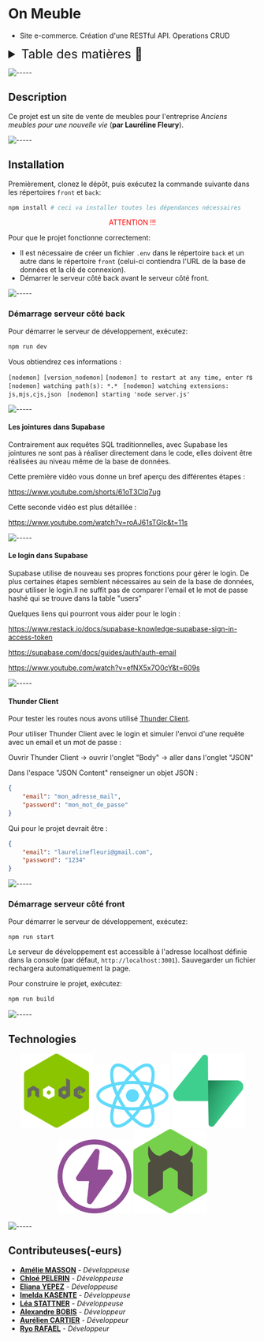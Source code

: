 # On Meuble

* Site e-commerce. Création d'une RESTful API. Operations CRUD 

<details>
<summary style="font-size: 25px">Table des matières 📖</summary>

- [On Meuble](#on-meuble)
  - [Description](#description)
  - [Installation](#installation)
    - [Démarrage serveur côté back](#démarrage-serveur-côté-back)
      - [Les jointures dans Supabase](#les-jointures-dans-supabase)
      - [Le login dans Supabase](#le-login-dans-supabase)
      - [Thunder Client](#thunder-client)
    - [Démarrage serveur côté front](#démarrage-serveur-côté-front)
  - [Technologies](#technologies)
  - [Contributeuses(-eurs)](#contributeuses-eurs)

</details>

![-----](https://raw.githubusercontent.com/andreasbm/readme/master/assets/lines/rainbow.png)

## Description

Ce projet est un site de vente de meubles pour l'entreprise *Anciens meubles pour une nouvelle vie* (**par Lauréline Fleury**).

![-----](https://raw.githubusercontent.com/andreasbm/readme/master/assets/lines/rainbow.png)

## Installation

Premièrement, clonez le dépôt, puis exécutez la commande suivante dans les répertoires `front` et `back`:

```bash
npm install # ceci va installer toutes les dépendances nécessaires
```
<p style="color: red; text-align: center">ATTENTION !!!</p>
Pour que le projet fonctionne correctement:

- Il est nécessaire de créer un fichier `.env` dans le répertoire `back` et un autre dans le répertoire `front` (celui-ci contiendra l'URL de la base de données et la clé de connexion).
- Démarrer le serveur côté back avant le serveur côté front.

![-----](https://raw.githubusercontent.com/andreasbm/readme/master/assets/lines/water.png)

### Démarrage serveur côté back

Pour démarrer le serveur de développement, exécutez:

```bash
npm run dev
```

Vous obtiendrez ces informations :

`[nodemon] [version_nodemon]`
`[nodemon] to restart at any time, enter `rs` `
`[nodemon] watching path(s): *.* `
`[nodemon] watching extensions: js,mjs,cjs,json `
`[nodemon] starting 'node server.js' `

![-----](https://raw.githubusercontent.com/andreasbm/readme/master/assets/lines/grass.png)

#### Les jointures dans Supabase

Contrairement aux requêtes SQL traditionnelles, avec Supabase les jointures ne sont pas à réaliser directement dans le code, elles doivent être réalisées au niveau même de la base de données.

Cette première vidéo vous donne un bref aperçu des différentes étapes :

https://www.youtube.com/shorts/61oT3Clq7ug

Cette seconde vidéo est plus détaillée :

https://www.youtube.com/watch?v=roAJ61sTGIc&t=11s

![-----](https://raw.githubusercontent.com/andreasbm/readme/master/assets/lines/grass.png)

#### Le login dans Supabase

Supabase utilise de nouveau ses propres fonctions pour gérer le login. De plus certaines étapes semblent nécessaires au sein de la base de données, pour utiliser le login.Il ne suffit pas de comparer l'email et le mot de passe hashé qui se trouve dans la table "users"

Quelques liens qui pourront vous aider pour le login :

https://www.restack.io/docs/supabase-knowledge-supabase-sign-in-access-token

https://supabase.com/docs/guides/auth/auth-email

https://www.youtube.com/watch?v=efNX5x7O0cY&t=609s

![-----](https://raw.githubusercontent.com/andreasbm/readme/master/assets/lines/grass.png)

#### Thunder Client

Pour tester les routes nous avons utilisé [Thunder Client](https://www.thunderclient.com/).

Pour utiliser Thunder Client avec le login et simuler l'envoi d'une requête avec un email et un mot de passe :

Ouvrir Thunder Client -> ouvrir l'onglet "Body" -> aller dans l'onglet "JSON"

Dans l'espace "JSON Content" renseigner un objet JSON :

```json
{
    "email": "mon_adresse_mail",
    "password": "mon_mot_de_passe"
}
```

Qui pour le projet devrait être :

```json
{
    "email": "laurelinefleuri@gmail.com",
    "password": "1234"
}
```

![-----](https://raw.githubusercontent.com/andreasbm/readme/master/assets/lines/rainbow.png)

### Démarrage serveur côté front

Pour démarrer le serveur de développement, exécutez:

```bash
npm run start
```

Le serveur de développement est accessible à l'adresse localhost définie dans la console (par défaut, `http://localhost:3001`). Sauvegarder un fichier rechargera automatiquement la page.

Pour construire le projet, exécutez:

```bash
npm run build
```

![-----](https://raw.githubusercontent.com/andreasbm/readme/master/assets/lines/water.png)

## Technologies

<p align="center">
    <a target="_blank" rel="noreferrer" padding="20px;">
        <img width="150px" src='./img/nodejs.png'  alt="NODE JS">
    </a>
    <a target="_blank" rel="noreferrer" padding="20px;">
        <img width="150px" src='./img/react.png'  alt="REACT">
    </a>
    <a target="_blank" rel="noreferrer" padding="20px;">
        <img width="150px" src='./img/supabase.png' alt="SUPABASE">
    </a>
    <a target="_blank" rel="noreferrer" padding="20px;">
        <img width="150px" src='./img/Thunder.png' alt="THUNDER CLIENT">
    </a>
    <a target="_blank" rel="noreferrer" padding="20px;">
        <img width="150px" src='./img/nodemon.png' alt="NODEMON">
    </a>
</p>

![-----](https://raw.githubusercontent.com/andreasbm/readme/master/assets/lines/rainbow.png)

## Contributeuses(-eurs)

- [**Amélie MASSON**](https://github.com/AmelieMariaM) - *Développeuse*
- [**Chloé PELERIN**](https://github.com/pchloe02) - *Développeuse*
- [**Eliana YEPEZ**](https://github.com/Arteinsana7) - *Développeuse*
- [**Imelda KASENTE**](https://github.com/kasente) - *Développeuse*
- [**Léa STATTNER**](https://github.com/Lea9723) - *Développeuse*
- [**Alexandre BOBIS**](https://github.com/AlexandreBobis) - *Développeur*
- [**Aurélien CARTIER**](https://github.com/NadDevCode) - *Développeur*
- [**Ryo RAFAEL**](https://github.com/ryorafael) - *Développeur*
